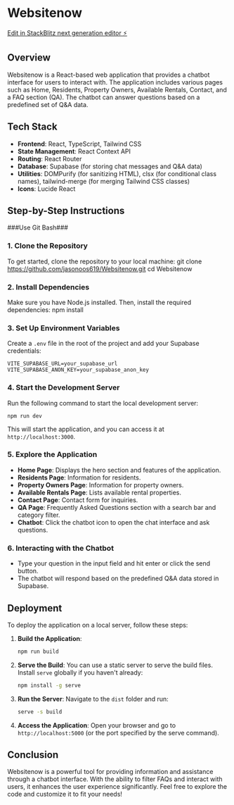 # Websitenow

[Edit in StackBlitz next generation editor ⚡️](https://stackblitz.com/~/github.com/jasonoos619/Websitenow)

## Overview
Websitenow is a React-based web application that provides a chatbot interface for users to interact with. The application includes various pages such as Home, Residents, Property Owners, Available Rentals, Contact, and a FAQ section (QA). The chatbot can answer questions based on a predefined set of Q&A data.

## Tech Stack
- **Frontend**: React, TypeScript, Tailwind CSS
- **State Management**: React Context API
- **Routing**: React Router
- **Database**: Supabase (for storing chat messages and Q&A data)
- **Utilities**: DOMPurify (for sanitizing HTML), clsx (for conditional class names), tailwind-merge (for merging Tailwind CSS classes)
- **Icons**: Lucide React

## Step-by-Step Instructions
###Use Git Bash###
### 1. Clone the Repository
To get started, clone the repository to your local machine:
git clone https://github.com/jasonoos619/Websitenow.git
cd Websitenow

### 2. Install Dependencies
Make sure you have Node.js installed. Then, install the required dependencies:
npm install

### 3. Set Up Environment Variables
Create a `.env` file in the root of the project and add your Supabase credentials:
```
VITE_SUPABASE_URL=your_supabase_url
VITE_SUPABASE_ANON_KEY=your_supabase_anon_key
```

### 4. Start the Development Server
Run the following command to start the local development server:
```
npm run dev
```
This will start the application, and you can access it at `http://localhost:3000`.

### 5. Explore the Application
- **Home Page**: Displays the hero section and features of the application.
- **Residents Page**: Information for residents.
- **Property Owners Page**: Information for property owners.
- **Available Rentals Page**: Lists available rental properties.
- **Contact Page**: Contact form for inquiries.
- **QA Page**: Frequently Asked Questions section with a search bar and category filter.
- **Chatbot**: Click the chatbot icon to open the chat interface and ask questions.

### 6. Interacting with the Chatbot
- Type your question in the input field and hit enter or click the send button.
- The chatbot will respond based on the predefined Q&A data stored in Supabase.

## Deployment
To deploy the application on a local server, follow these steps:

1. **Build the Application**:
   ```bash
   npm run build
   ```

2. **Serve the Build**:
   You can use a static server to serve the build files. Install `serve` globally if you haven't already:
   ```bash
   npm install -g serve
   ```

3. **Run the Server**:
   Navigate to the `dist` folder and run:
   ```bash
   serve -s build
   ```

4. **Access the Application**:
   Open your browser and go to `http://localhost:5000` (or the port specified by the serve command).

## Conclusion
Websitenow is a powerful tool for providing information and assistance through a chatbot interface. With the ability to filter FAQs and interact with users, it enhances the user experience significantly. Feel free to explore the code and customize it to fit your needs!